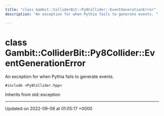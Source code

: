 ```yaml
---
title: "class Gambit::ColliderBit::Py8Collider::EventGenerationError"
description: "An exception for when Pythia fails to generate events. "

---
```


# class Gambit::ColliderBit::Py8Collider::EventGenerationError



An exception for when Pythia fails to generate events. 


`#include <Py8Collider.hpp>`

Inherits from std::exception

-------------------------------

Updated on 2022-09-08 at 01:05:17 +0000